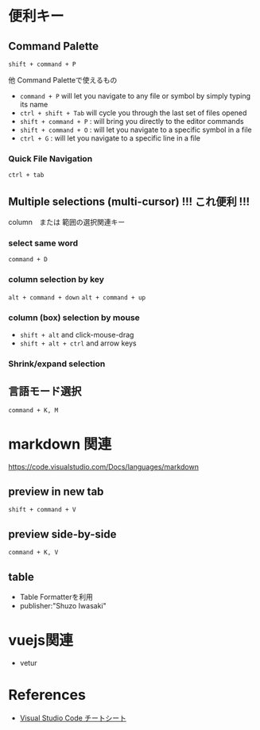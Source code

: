 # 便利キー

## Command Palette

`shift + command + P`

他 Command Paletteで使えるもの

+ `command + P` will let you navigate to any file or symbol by simply typing its name
+ `ctrl + shift + Tab` will cycle you through the last set of files opened
+ `shift + command + P` : will bring you directly to the editor commands
+ `shift + command + O` : will let you navigate to a specific symbol in a file
+ `ctrl + G` : will let you navigate to a specific line in a file

### Quick File Navigation

`ctrl + tab`

## Multiple selections (multi-cursor) !!! これ便利 !!!

column　または 範囲の選択関連キー

### select same word

`command + D` 

### column selection by key

`alt + command + down`
`alt + command + up`


### column (box) selection by mouse

* `shift + alt` and click-mouse-drag
* `shift + alt + ctrl` and arrow keys

### Shrink/expand selection

## 言語モード選択

`command + K, M`

# markdown 関連

<https://code.visualstudio.com/Docs/languages/markdown>

## preview in new tab 

`shift + command + V`

## preview side-by-side 

`command + K, V`

## table

+ Table Formatterを利用
+ publisher:"Shuzo Iwasaki"


# vuejs関連

* vetur


# References

+ [Visual Studio Code チートシート](http://qiita.com/aoinu/items/681f932ce0b162cd9520)